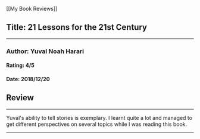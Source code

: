 [[My Book Reviews]]

 
 ## Title: 21 Lessons for the 21st Century
 ---
 ### Author: Yuval Noah Harari
 #### Rating: 4/5
 #### Date: 2018/12/20


 ## Review
 ---
 Yuval's ability to tell stories is exemplary. I learnt quite a lot and managed to get different perspectives on several topics while I was reading this book. 



 ---
 